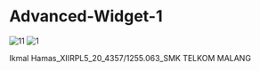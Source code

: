 # Advanced-Widget-1

![11](https://cloud.githubusercontent.com/assets/15698979/19893756/dff0fc0a-a07c-11e6-855b-8f90494d5705.jpg)
![1](https://cloud.githubusercontent.com/assets/15698979/19893758/e0bde7e2-a07c-11e6-9fa6-f69706a73c27.jpg)

Ikmal Hamas_XIIRPL5_20_4357/1255.063_SMK TELKOM MALANG

